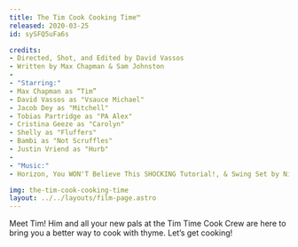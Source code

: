 ```yaml
---
title: The Tim Cook Cooking Time™
released: 2020-03-25
id: sySFQ5uFa6s

credits:
- Directed, Shot, and Edited by David Vassos
- Written by Max Chapman & Sam Johnston
-
- "Starring:"
- Max Chapman as “Tim”
- David Vassos as "Vsauce Michael"
- Jacob Dey as "Mitchell"
- Tobias Partridge as "PA Alex"
- Cristina Geeze as "Carolyn"
- Shelly as "Fluffers"
- Bambi as "Not Scruffles"
- Justin Vriend as "Hurb"
-
- "Music:"
- Horizon, You WON'T Believe This SHOCKING Tutorial!, & Swing Set by Nicholas "Ace" Vassos

img: the-tim-cook-cooking-time
layout: ../../layouts/film-page.astro
---
```


Meet Tim! Him and all your new pals at the Tim Time Cook Crew are here to bring you
a better way to cook with thyme. Let’s get cooking!
